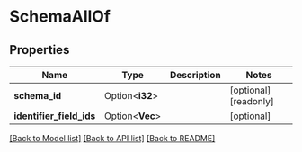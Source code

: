 # SchemaAllOf

## Properties

Name | Type | Description | Notes
------------ | ------------- | ------------- | -------------
**schema_id** | Option<**i32**> |  | [optional][readonly]
**identifier_field_ids** | Option<**Vec<i32>**> |  | [optional]

[[Back to Model list]](../README.md#documentation-for-models) [[Back to API list]](../README.md#documentation-for-api-endpoints) [[Back to README]](../README.md)


